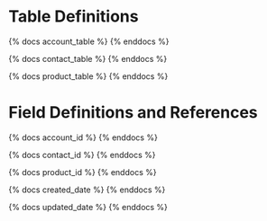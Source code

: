 # Table Definitions
{% docs account_table %}
{% enddocs %}

{% docs contact_table %}
{% enddocs %}

{% docs product_table %}
{% enddocs %}


# Field Definitions and References
{% docs account_id %}
{% enddocs %}

{% docs contact_id %}
{% enddocs %}

{% docs product_id %}
{% enddocs %}

{% docs created_date %}
{% enddocs %}

{% docs updated_date %}
{% enddocs %}